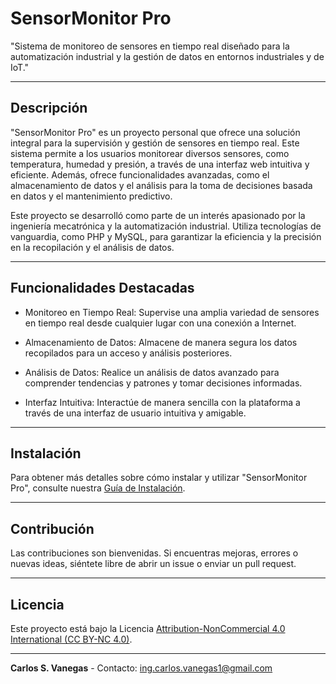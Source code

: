 # SensorMonitor Pro

"Sistema de monitoreo de sensores en tiempo real diseñado para la automatización industrial y la gestión de datos en entornos industriales y de IoT."

---

## Descripción

"SensorMonitor Pro" es un proyecto personal que ofrece una solución integral para la supervisión y gestión de sensores en tiempo real. Este sistema permite a los usuarios monitorear diversos sensores, como temperatura, humedad y presión, a través de una interfaz web intuitiva y eficiente. Además, ofrece funcionalidades avanzadas, como el almacenamiento de datos y el análisis para la toma de decisiones basada en datos y el mantenimiento predictivo.

Este proyecto se desarrolló como parte de un interés apasionado por la ingeniería mecatrónica y la automatización industrial. Utiliza tecnologías de vanguardia, como PHP y MySQL, para garantizar la eficiencia y la precisión en la recopilación y el análisis de datos.

---

## Funcionalidades Destacadas

- Monitoreo en Tiempo Real: Supervise una amplia variedad de sensores en tiempo real desde cualquier lugar con una conexión a Internet.

- Almacenamiento de Datos: Almacene de manera segura los datos recopilados para un acceso y análisis posteriores.

- Análisis de Datos: Realice un análisis de datos avanzado para comprender tendencias y patrones y tomar decisiones informadas.

- Interfaz Intuitiva: Interactúe de manera sencilla con la plataforma a través de una interfaz de usuario intuitiva y amigable.

---

## Instalación

Para obtener más detalles sobre cómo instalar y utilizar "SensorMonitor Pro", consulte nuestra [Guía de Instalación](installation.md).

---

## Contribución

Las contribuciones son bienvenidas. Si encuentras mejoras, errores o nuevas ideas, siéntete libre de abrir un issue o enviar un pull request.

---

## Licencia

Este proyecto está bajo la Licencia [Attribution-NonCommercial 4.0 International (CC BY-NC 4.0)](https://creativecommons.org/licenses/by-nc/4.0/deed.es).

---

**Carlos S. Vanegas** - Contacto: [ing.carlos.vanegas1@gmail.com](mailto:ing.carlos.vanegas1@gmail.com)

